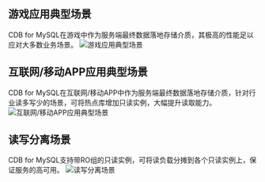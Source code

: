 ## 游戏应用典型场景
CDB for MySQL在游戏中作为服务端最终数据落地存储介质，其极高的性能足以应对大多数业务场景。
![游戏应用典型场景](http://imgcache.tcecqpoc.fsphere.cn/image/mccdn.qcloud.com/static/img/f52f70e15dcd04854106480e29311927/1.png)

## 互联网/移动APP应用典型场景
CDB for MySQL在互联网/移动APP中作为服务端最终数据落地存储介质，针对行业读多写少的场景，可将热点库增加只读实例，大幅提升读取能力。
![互联网/移动APP应用典型场景](http://imgcache.tcecqpoc.fsphere.cn/image/mccdn.qcloud.com/static/img/40c007f31d12f8650da73c33b2b356d3/2.png)

## 读写分离场景
CDB for MySQL支持带RO组的只读实例，可将读负载分摊到各个只读实例上，保证服务的高可用。
![读写分离场景](http://imgcache.tcecqpoc.fsphere.cn/image/mccdn.qcloud.com/static/img/8411ebadd069bca7cc242c476df0bc45/3.png)
